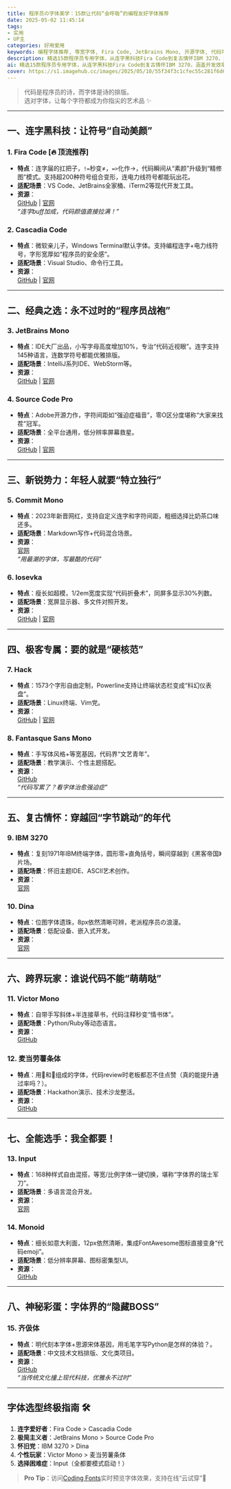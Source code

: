 ```yaml
---
title: 程序员の字体美学：15款让代码“会呼吸”的编程友好字体推荐
date: 2025-05-02 11:45:14
tags:
- 实用
- UP主
categories: 好用爱用
keywords: 编程字体推荐, 等宽字体, Fira Code, JetBrains Mono, 开源字体, 代码可读性, 开发者工具优化, 终端字体
description: 精选15款程序员专用字体，从连字黑科技Fira Code到复古情怀IBM 3270，涵盖开发效率提升、终端优化、个性展示等场景，附赠GitHub仓库和安装指南，让你的代码既专业又好看！
ai: 精选15款程序员专用字体，从连字黑科技Fira Code到复古情怀IBM 3270，涵盖开发效率提升、终端优化、个性展示等场景，附赠GitHub仓库和安装指南，让你的代码既专业又好看！
cover: https://s1.imagehub.cc/images/2025/05/10/55f34f3c1cfec55c281f6d6546bfa310.webp
---
```


> 代码是程序员的诗，而字体是诗的排版。  
> 选对字体，让每个字符都成为你指尖的艺术品 ✨

---

## 一、连字黑科技：让符号“自动美颜”

### 1. Fira Code [🔥 顶流推荐]

- **特点**：连字届的扛把子，`!=`秒变≠，`=>`化作→，代码瞬间从“素颜”升级到“精修图”模式。支持超200种符号组合变形，连电力线符号都能玩出花。
- **适配场景**：VS Code、JetBrains全家桶、iTerm2等现代开发工具。
- **资源**：  
  [GitHub](https://github.com/tonsky/FiraCode) | [官网](https://github.com/tonsky/FiraCode)  
  *“连字buff加成，代码颜值直接拉满！”*

### 2. Cascadia Code

- **特点**：微软亲儿子，Windows Terminal默认字体。支持编程连字+电力线符号，字形宽厚如“程序员的安全感”。
- **适配场景**：Visual Studio、命令行工具。
- **资源**：  
  [GitHub](https://github.com/microsoft/cascadia-code) | [官网](https://github.com/microsoft/cascadia-code)

---

## 二、经典之选：永不过时的“程序员战袍”

### 3. JetBrains Mono

- **特点**：IDE大厂出品，小写字母高度增加10%，专治“代码近视眼”。连字支持145种语言，连数学符号都能优雅排版。
- **适配场景**：IntelliJ系列IDE、WebStorm等。
- **资源**：  
  [GitHub](https://github.com/JetBrains/JetBrainsMono) | [官网](https://www.jetbrains.com/lp/mono/)

### 4. Source Code Pro

- **特点**：Adobe开源力作，字符间距如“强迫症福音”，零O区分度堪称“大家来找茬”冠军。
- **适配场景**：全平台通用，低分辨率屏幕救星。
- **资源**：  
  [GitHub](https://github.com/adobe-fonts/source-code-pro) | [官网](https://adobe-fonts.github.io/source-code-pro/)

---

## 三、新锐势力：年轻人就要“特立独行”

### 5. Commit Mono

- **特点**：2023年新晋网红，支持自定义连字和字符间距，粗细选择比奶茶口味还多。
- **适配场景**：Markdown写作+代码混合场景。
- **资源**：  
  [官网](https://commitmono.com/)  
  *“用最潮的字体，写最酷的代码”*

### 6. Iosevka

- **特点**：瘦长如超模，1/2em宽度实现“代码折叠术”，同屏多显示30%列数。
- **适配场景**：宽屏显示器、多文件对照开发。
- **资源**：  
  [GitHub](https://github.com/be5invis/Iosevka) | [官网](https://typeof.net/Iosevka/)

---

## 四、极客专属：要的就是“硬核范”

### 7. Hack

- **特点**：1573个字形自由定制，Powerline支持让终端状态栏变成“科幻仪表盘”。
- **适配场景**：Linux终端、Vim党。
- **资源**：  
  [GitHub](https://github.com/source-foundry/Hack) | [官网](https://sourcefoundry.org/hack/)

### 8. Fantasque Sans Mono

- **特点**：手写体风格+等宽基因，代码界“文艺青年”。
- **适配场景**：教学演示、个性主题搭配。
- **资源**：  
  [GitHub](https://github.com/belluzj/fantasque-sans)  
  *“代码写累了？看字体治愈强迫症”*

---

## 五、复古情怀：穿越回“字节跳动”的年代

### 9. IBM 3270

- **特点**：复刻1971年IBM终端字体，圆形零+直角括号，瞬间穿越到《黑客帝国》片场。
- **适配场景**：怀旧主题IDE、ASCII艺术创作。
- **资源**：  
  [官网](https://github.com/rbanffy/3270font)

### 10. Dina

- **特点**：位图字体遗珠，8px依然清晰可辨，老派程序员の浪漫。
- **适配场景**：低配设备、嵌入式开发。
- **资源**：  
  [官网](https://www.dcmembers.com/jibsen/download/61/)

---

## 六、跨界玩家：谁说代码不能“萌萌哒”

### 11. Victor Mono

- **特点**：自带手写斜体+半连接草书，代码注释秒变“情书体”。
- **适配场景**：Python/Ruby等动态语言。
- **资源**：  
  [GitHub](https://github.com/rubjo/victor-mono)

### 12. 麦当劳薯条体

- **特点**：用🍟和🍅组成的字体，代码review时老板都忍不住点赞（真的能提升通过率吗？）。
- **适配场景**：Hackathon演示、技术沙龙整活。
- **资源**：  
  [GitHub](https://github.com/mcdtaiwan/McDonalds_Fries_Font)

---

## 七、全能选手：我全都要！

### 13. Input

- **特点**：168种样式自由混搭，等宽/比例字体一键切换，堪称“字体界的瑞士军刀”。
- **适配场景**：多语言混合开发。
- **资源**：  
  [官网](https://input.djr.com/)

### 14. Monoid

- **特点**：细长如意大利面，12px依然清晰，集成FontAwesome图标直接变身“代码emoji”。
- **适配场景**：低分辨率屏幕、图标密集型UI。
- **资源**：  
  [GitHub](https://github.com/larsenwork/monoid)

---

## 八、神秘彩蛋：字体界的“隐藏BOSS”

### 15. 齐伋体

- **特点**：明代刻本字体+思源宋体基因，用毛笔字写Python是怎样的体验？。
- **适配场景**：中文技术文档排版、文化类项目。
- **资源**：  
  [GitHub](https://github.com/LingDong-/qiji-font)  
  *“当传统文化撞上现代科技，优雅永不过时”*

---

## 字体选型终极指南 🛠️

1. **连字爱好者**：Fira Code > Cascadia Code
2. **极简主义者**：JetBrains Mono > Source Code Pro
3. **怀旧党**：IBM 3270 > Dina
4. **个性玩家**：Victor Mono > 麦当劳薯条体
5. **选择困难症**：Input（全都要模式启动！）

> **Pro Tip**：访问[Coding Fonts](https://coding-fonts.pages.dev/)实时预览字体效果，支持在线“云试穿”👔
